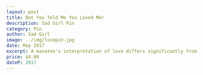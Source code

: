 ```yaml
---
layout: post
title: But You Told Me You Loved Me!
description: Sad Girl Pin
category: Pin
author: Sad Girl
image: ../img/lovepin.jpg
date: May 2017
excerpt: A manatee's interpretation of love differs significantly from his involuntary human lover's.
price: $4.00
dateP: 2017
---
```




<div id='product-component-91344de3474'></div>
